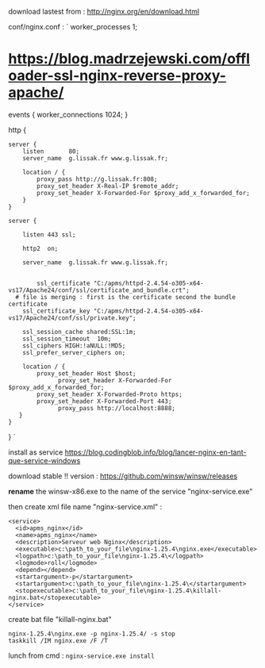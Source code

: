 download lastest from :
http://nginx.org/en/download.html

conf/nginx.conf : 
`
worker_processes  1;


# https://blog.madrzejewski.com/offloader-ssl-nginx-reverse-proxy-apache/

events {
    worker_connections  1024;
}

http {
	
	server {
        listen       80;		
        server_name  g.lissak.fr www.g.lissak.fr;

		location / {
			proxy_pass http://g.lissak.fr:808;
			proxy_set_header X-Real-IP $remote_addr;
			proxy_set_header X-Forwarded-For $proxy_add_x_forwarded_for;
		}
	}
 
	server {
	
		listen 443 ssl;		
		
		http2  on;
		
        server_name  g.lissak.fr www.g.lissak.fr;

		
		    ssl_certificate "C:/apms/httpd-2.4.54-o305-x64-vs17/Apache24/conf/ssl/certificate_and_bundle.crt";		
      # file is merging : first is the certificate second the bundle certificate 
        ssl_certificate_key "C:/apms/httpd-2.4.54-o305-x64-vs17/Apache24/conf/ssl/private.key";	
				
        ssl_session_cache shared:SSL:1m;
        ssl_session_timeout  10m;
        ssl_ciphers HIGH:!aNULL:!MD5;
        ssl_prefer_server_ciphers on;

        location / {
            proxy_set_header Host $host;            
			      proxy_set_header X-Forwarded-For $proxy_add_x_forwarded_for;
            proxy_set_header X-Forwarded-Proto https;
            proxy_set_header X-Forwarded-Port 443;			
			      proxy_pass http://localhost:8888;
	   }
	}
}
`

install as service 
https://blog.codingblob.info/blog/lancer-nginx-en-tant-que-service-windows

download stable !! version : 
https://github.com/winsw/winsw/releases

**rename** the winsw-x86.exe to the name of the service "nginx-service.exe"

then create xml file name "nginx-service.xml" :

    <service>
      <id>apms_nginx</id>
      <name>apms_nginx</name>
      <description>Serveur web Nginx</description>
      <executable>c:\path_to_your_file\nginx-1.25.4\nginx.exe</executable>
      <logpath>c:\path_to_your_file\nginx-1.25.4\</logpath>
      <logmode>roll</logmode>
      <depend></depend>
      <startargument>-p</startargument>
      <startargument>c:\path_to_your_file\nginx-1.25.4\</startargument>
      <stopexecutable>c:\path_to_your_file\nginx-1.25.4\killall-nginx.bat</stopexecutable>
    </service>

create bat file "killall-nginx.bat"

    nginx-1.25.4\nginx.exe -p nginx-1.25.4/ -s stop
    taskkill /IM nginx.exe /F /T

lunch from cmd  :
`
nginx-service.exe install
`
